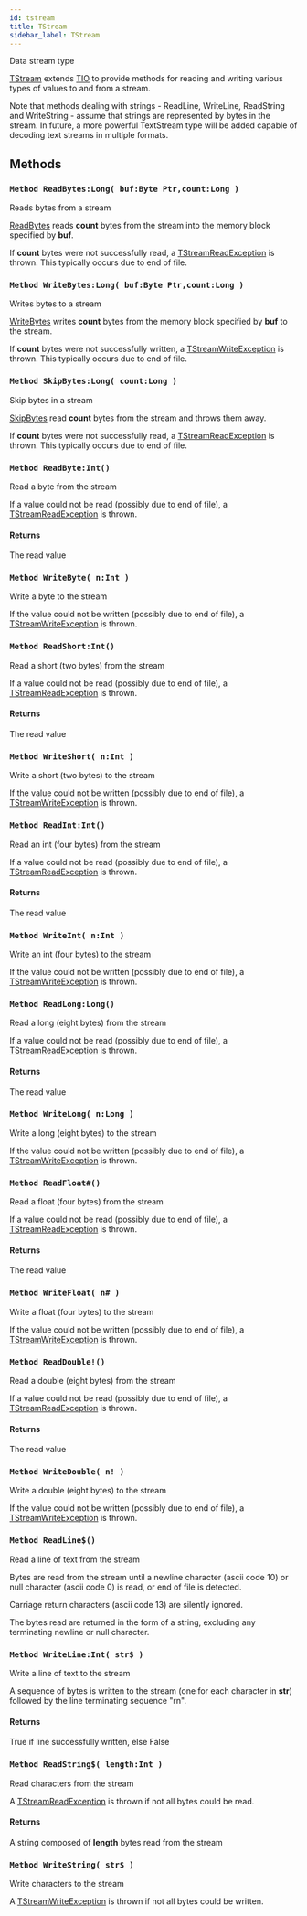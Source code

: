 ```yaml
---
id: tstream
title: TStream
sidebar_label: TStream
---
```


Data stream type



[TStream](../../../brl/brl.stream/tstream) extends [TIO](../../../brl/brl.stream/tio) to provide methods for reading and writing various types of values
to and from a stream.

Note that methods dealing with strings - ReadLine, WriteLine, ReadString and WriteString -
assume that strings are represented by bytes in the stream. In future, a more powerful
TextStream type will be added capable of decoding text streams in multiple formats.


## Methods

### `Method ReadBytes:Long( buf:Byte Ptr,count:Long )`

Reads bytes from a stream


[ReadBytes](../../../brl/brl.stream/tstream/#method-readbytes-long-buf-byte-ptr-count-long) reads <b>count</b> bytes from the stream into the memory block specified by <b>buf</b>.

If <b>count</b> bytes were not successfully read, a [TStreamReadException](../../../brl/brl.stream/tstreamreadexception) is thrown. This typically
occurs due to end of file.



### `Method WriteBytes:Long( buf:Byte Ptr,count:Long )`

Writes bytes to a stream


[WriteBytes](../../../brl/brl.stream/tstream/#method-writebytes-long-buf-byte-ptr-count-long) writes <b>count</b> bytes from the memory block specified by <b>buf</b> to the stream.

If <b>count</b> bytes were not successfully written, a [TStreamWriteException](../../../brl/brl.stream/tstreamwriteexception) is thrown. This typically
occurs due to end of file.



### `Method SkipBytes:Long( count:Long )`

Skip bytes in a stream


[SkipBytes](../../../brl/brl.stream/tstream/#method-skipbytes-long-count-long) read <b>count</b> bytes from the stream and throws them away.

If <b>count</b> bytes were not successfully read, a [TStreamReadException](../../../brl/brl.stream/tstreamreadexception) is thrown. This typically
occurs due to end of file.



### `Method ReadByte:Int()`

Read a byte from the stream


If a value could not be read (possibly due to end of file), a [TStreamReadException](../../../brl/brl.stream/tstreamreadexception) is thrown.


#### Returns
The read value



### `Method WriteByte( n:Int )`

Write a byte to the stream


If the value could not be written (possibly due to end of file), a [TStreamWriteException](../../../brl/brl.stream/tstreamwriteexception) is thrown.



### `Method ReadShort:Int()`

Read a short (two bytes) from the stream


If a value could not be read (possibly due to end of file), a [TStreamReadException](../../../brl/brl.stream/tstreamreadexception) is thrown.


#### Returns
The read value



### `Method WriteShort( n:Int )`

Write a short (two bytes) to the stream


If the value could not be written (possibly due to end of file), a [TStreamWriteException](../../../brl/brl.stream/tstreamwriteexception) is thrown.



### `Method ReadInt:Int()`

Read an int (four bytes) from the stream


If a value could not be read (possibly due to end of file), a [TStreamReadException](../../../brl/brl.stream/tstreamreadexception) is thrown.


#### Returns
The read value



### `Method WriteInt( n:Int )`

Write an int (four bytes) to the stream


If the value could not be written (possibly due to end of file), a [TStreamWriteException](../../../brl/brl.stream/tstreamwriteexception) is thrown.



### `Method ReadLong:Long()`

Read a long (eight bytes) from the stream


If a value could not be read (possibly due to end of file), a [TStreamReadException](../../../brl/brl.stream/tstreamreadexception) is thrown.


#### Returns
The read value



### `Method WriteLong( n:Long )`

Write a long (eight bytes) to the stream


If the value could not be written (possibly due to end of file), a [TStreamWriteException](../../../brl/brl.stream/tstreamwriteexception) is thrown.



### `Method ReadFloat#()`

Read a float (four bytes) from the stream


If a value could not be read (possibly due to end of file), a [TStreamReadException](../../../brl/brl.stream/tstreamreadexception) is thrown.


#### Returns
The read value



### `Method WriteFloat( n# )`

Write a float (four bytes) to the stream


If the value could not be written (possibly due to end of file), a [TStreamWriteException](../../../brl/brl.stream/tstreamwriteexception) is thrown.



### `Method ReadDouble!()`

Read a double (eight bytes) from the stream


If a value could not be read (possibly due to end of file), a [TStreamReadException](../../../brl/brl.stream/tstreamreadexception) is thrown.


#### Returns
The read value



### `Method WriteDouble( n! )`

Write a double (eight bytes) to the stream


If the value could not be written (possibly due to end of file), a [TStreamWriteException](../../../brl/brl.stream/tstreamwriteexception) is thrown.



### `Method ReadLine$()`

Read a line of text from the stream


Bytes are read from the stream until a newline character (ascii code 10) or null
character (ascii code 0) is read, or end of file is detected.

Carriage return characters (ascii code 13) are silently ignored.

The bytes read are returned in the form of a string, excluding any terminating newline
or null character.



### `Method WriteLine:Int( str$ )`

Write a line of text to the stream

A sequence of bytes is written to the stream (one for each character in <b>str</b>)
followed by the line terminating sequence "rn".


#### Returns
True if line successfully written, else False



### `Method ReadString$( length:Int )`

Read characters from the stream


A [TStreamReadException](../../../brl/brl.stream/tstreamreadexception) is thrown if not all bytes could be read.


#### Returns
A string composed of <b>length</b> bytes read from the stream



### `Method WriteString( str$ )`

Write characters to the stream


A [TStreamWriteException](../../../brl/brl.stream/tstreamwriteexception) is thrown if not all bytes could be written.




